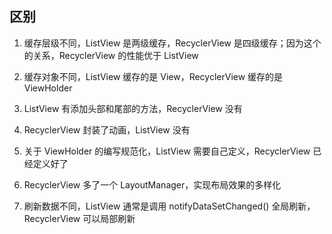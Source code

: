 ## 区别

1. 缓存层级不同，ListView 是两级缓存，RecyclerView 是四级缓存；因为这个的关系，RecyclerView 的性能优于 ListView

2. 缓存对象不同，ListView 缓存的是 View，RecyclerView 缓存的是 ViewHolder

3. ListView 有添加头部和尾部的方法，RecyclerView 没有

4. RecyclerView 封装了动画，ListView 没有

5. 关于 ViewHolder 的编写规范化，ListView 需要自己定义，RecyclerView 已经定义好了

6. RecyclerView 多了一个 LayoutManager，实现布局效果的多样化

7. 刷新数据不同，ListView 通常是调用 notifyDataSetChanged() 全局刷新，RecyclerView 可以局部刷新